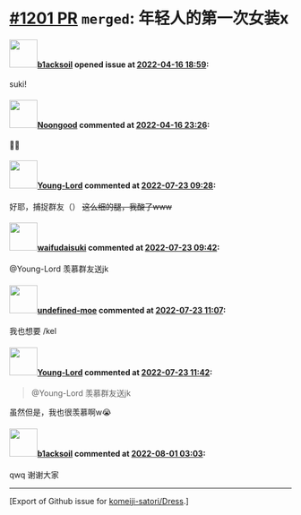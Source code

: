 # [\#1201 PR](https://github.com/komeiji-satori/Dress/pull/1201) `merged`: 年轻人的第一次女装x

#### <img src="https://avatars.githubusercontent.com/u/41754841?u=6733c191323307dee9d01fd2f513a28067eaf99b&v=4" width="50">[b1acksoil](https://github.com/b1acksoil) opened issue at [2022-04-16 18:59](https://github.com/komeiji-satori/Dress/pull/1201):

suki!

#### <img src="https://avatars.githubusercontent.com/u/61558924?u=6c66178c82b64c3c6b0c4c2ad68ebb2abe8651fe&v=4" width="50">[Noongood](https://github.com/Noongood) commented at [2022-04-16 23:26](https://github.com/komeiji-satori/Dress/pull/1201#issuecomment-1100769995):

🐍🐳

#### <img src="https://avatars.githubusercontent.com/u/51789698?u=df4c717db85f16cd3e07a1e7d55795a6551533a6&v=4" width="50">[Young-Lord](https://github.com/Young-Lord) commented at [2022-07-23 09:28](https://github.com/komeiji-satori/Dress/pull/1201#issuecomment-1193094618):

好耶，捕捉群友（）
<del>这么细的腿，我酸了www</del>

#### <img src="https://avatars.githubusercontent.com/u/102990112?u=067148794ca1e94ad35543847395d2d455e7f668&v=4" width="50">[waifudaisuki](https://github.com/waifudaisuki) commented at [2022-07-23 09:42](https://github.com/komeiji-satori/Dress/pull/1201#issuecomment-1193096428):

@Young-Lord 羡慕群友送jk

#### <img src="https://avatars.githubusercontent.com/u/29992205?u=d21fa94aa9af5a56cc1f51ab9482d88154ea62a9&v=4" width="50">[undefined-moe](https://github.com/undefined-moe) commented at [2022-07-23 11:07](https://github.com/komeiji-satori/Dress/pull/1201#issuecomment-1193107327):

我也想要 /kel

#### <img src="https://avatars.githubusercontent.com/u/51789698?u=df4c717db85f16cd3e07a1e7d55795a6551533a6&v=4" width="50">[Young-Lord](https://github.com/Young-Lord) commented at [2022-07-23 11:42](https://github.com/komeiji-satori/Dress/pull/1201#issuecomment-1193111797):

> @Young-Lord 羡慕群友送jk

虽然但是，我也很羡慕啊w😭

#### <img src="https://avatars.githubusercontent.com/u/41754841?u=6733c191323307dee9d01fd2f513a28067eaf99b&v=4" width="50">[b1acksoil](https://github.com/b1acksoil) commented at [2022-08-01 03:03](https://github.com/komeiji-satori/Dress/pull/1201#issuecomment-1200634467):

qwq 谢谢大家


-------------------------------------------------------------------------------



[Export of Github issue for [komeiji-satori/Dress](https://github.com/komeiji-satori/Dress).]
